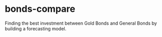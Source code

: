 # bonds-compare
Finding the best investment between Gold Bonds and General Bonds by building a forecasting model.
